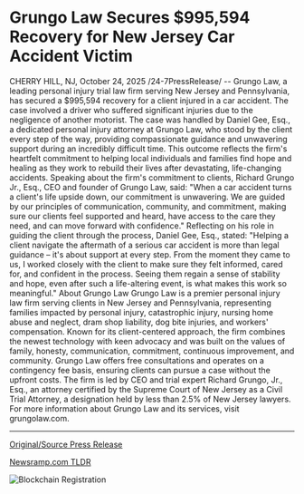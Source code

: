 # Grungo Law Secures $995,594 Recovery for New Jersey Car Accident Victim

CHERRY HILL, NJ, October 24, 2025 /24-7PressRelease/ -- Grungo Law, a leading personal injury trial law firm serving New Jersey and Pennsylvania, has secured a $995,594 recovery for a client injured in a car accident. The case involved a driver who suffered significant injuries due to the negligence of another motorist.  The case was handled by Daniel Gee, Esq., a dedicated personal injury attorney at Grungo Law, who stood by the client every step of the way, providing compassionate guidance and unwavering support during an incredibly difficult time. This outcome reflects the firm's heartfelt commitment to helping local individuals and families find hope and healing as they work to rebuild their lives after devastating, life-changing accidents.  Speaking about the firm's commitment to clients, Richard Grungo Jr., Esq., CEO and founder of Grungo Law, said:  "When a car accident turns a client's life upside down, our commitment is unwavering. We are guided by our principles of communication, community, and commitment, making sure our clients feel supported and heard, have access to the care they need, and can move forward with confidence."  Reflecting on his role in guiding the client through the process, Daniel Gee, Esq., stated:  "Helping a client navigate the aftermath of a serious car accident is more than legal guidance – it's about support at every step. From the moment they came to us, I worked closely with the client to make sure they felt informed, cared for, and confident in the process. Seeing them regain a sense of stability and hope, even after such a life-altering event, is what makes this work so meaningful."  About Grungo Law  Grungo Law is a premier personal injury law firm serving clients in New Jersey and Pennsylvania, representing families impacted by personal injury, catastrophic injury, nursing home abuse and neglect, dram shop liability, dog bite injuries, and workers' compensation.  Known for its client-centered approach, the firm combines the newest technology with keen advocacy and was built on the values of family, honesty, communication, commitment, continuous improvement, and community. Grungo Law offers free consultations and operates on a contingency fee basis, ensuring clients can pursue a case without the upfront costs.  The firm is led by CEO and trial expert Richard Grungo, Jr., Esq., an attorney certified by the Supreme Court of New Jersey as a Civil Trial Attorney, a designation held by less than 2.5% of New Jersey lawyers.  For more information about Grungo Law and its services, visit grungolaw.com. 

---

[Original/Source Press Release](https://www.24-7pressrelease.com/press-release/528060/grungo-law-secures-995594-recovery-for-new-jersey-car-accident-victim)
                    

[Newsramp.com TLDR](https://newsramp.com/curated-news/grungo-law-secures-995k-recovery-for-car-accident-victim/6a5b41b0a340f18effaf0535f89cbb24) 

 

 



![Blockchain Registration](https://cdn.newsramp.app/24-7PressRelease/qrcode/2510/24/flaxBQlf.webp)